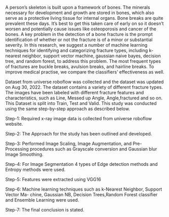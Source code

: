 A person’s skeleton is built upon a framework of bones. The minerals necessary for development and growth are stored in bones, which also serve as a protective living tissue for internal organs. Bone breaks are quite prevalent these days. It’s best to get this taken care of early on so it doesn’t worsen and potentially cause issues like osteoporosis and cancer of the bones. A key problem in the detection of a bone fracture is the prompt identification of whether or not the fracture is of a minor or substantial severity. In this research, we suggest a number of machine learning techniques for identifying and categorizing fracture types, including k-nearest neighbor, support vector machine, gaussian naive bayes, decision tree, and random forest, to address this problem. The most frequent types of fractures are buckle breaks, avulsion breaks, and hairline breaks. To improve medical practise, we compare the classifiers’ effectiveness as well.

Dataset from universe roboflow was collected and the dataset was updated on Aug 30, 2022. The dataset contains a variety of different fracture types. The images have been labeled with different fracture features and characteristics, such as Line, Messed up Angle, Angle,fractured and so on. This Dataset is split into Train, Test and Valid. This study was conducted using the same step-by-step approach as described below.

Step-1: Required x-ray image data is collected from universe roboflow website.

Step-2: The Approach for the study has been outlined and developed.

Step-3: Performed Image Scaling, Image Augmentation, and Pre-Processing procedures such as Grayscale conversion and Gaussian blur Image Smoothing.

Step-4: For Image Segmentation 4 types of Edge detection methods and Entropy methods were used.

Step-5: Features were extracted using VGG16

Step-6: Machine learning techniques such as k-Nearest Neighbor, Support Vector Ma- chine, Gaussian NB, Decision Trees,Random Forest classifier and Ensemble Learning were used.

Step-7: The final conclusion is stated.
